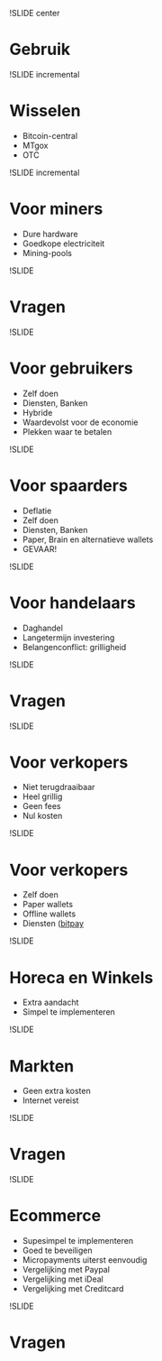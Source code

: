 !SLIDE center
# Gebruik

!SLIDE incremental
# Wisselen
* Bitcoin-central
* MTgox
* OTC

!SLIDE incremental
# Voor miners
* Dure hardware
* Goedkope electriciteit
* Mining-pools

!SLIDE
# Vragen

!SLIDE
# Voor gebruikers
* Zelf doen
* Diensten, Banken
* Hybride
* Waardevolst voor de economie
* Plekken waar te betalen

!SLIDE
# Voor spaarders
* Deflatie
* Zelf doen
* Diensten, Banken
* Paper, Brain en alternatieve wallets
* GEVAAR!

!SLIDE
# Voor handelaars
* Daghandel
* Langetermijn investering
* Belangenconflict: grilligheid

!SLIDE
# Vragen

!SLIDE
# Voor verkopers
* Niet terugdraaibaar
* Heel grillig
* Geen fees
* Nul kosten

!SLIDE
# Voor verkopers
* Zelf doen
* Paper wallets
* Offline wallets
* Diensten ([bitpay](https://bitpay.com/)

!SLIDE
# Horeca en Winkels
* Extra aandacht
* Simpel te implementeren

!SLIDE
# Markten
* Geen extra kosten
* Internet vereist

!SLIDE
# Vragen

!SLIDE
# Ecommerce
* Supesimpel te implementeren
* Goed te beveiligen
* Micropayments uiterst eenvoudig
* Vergelijking met Paypal
* Vergelijking met iDeal
* Vergelijking met Creditcard

!SLIDE
# Vragen
